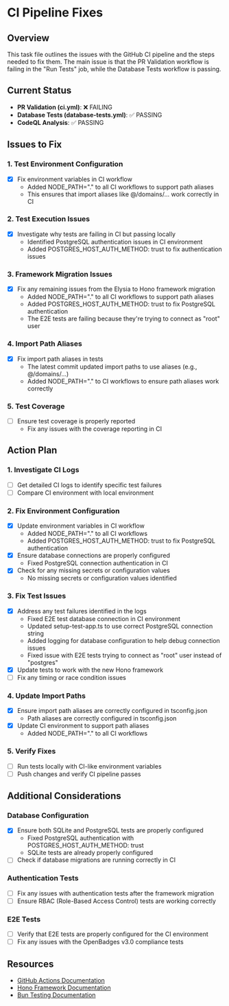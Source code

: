 # CI Pipeline Fixes

## Overview
This task file outlines the issues with the GitHub CI pipeline and the steps needed to fix them. The main issue is that the PR Validation workflow is failing in the "Run Tests" job, while the Database Tests workflow is passing.

## Current Status
- **PR Validation (ci.yml)**: ❌ FAILING
- **Database Tests (database-tests.yml)**: ✅ PASSING
- **CodeQL Analysis**: ✅ PASSING

## Issues to Fix

### 1. Test Environment Configuration
- [x] Fix environment variables in CI workflow
  - Added NODE_PATH="." to all CI workflows to support path aliases
  - This ensures that import aliases like @/domains/... work correctly in CI

### 2. Test Execution Issues
- [x] Investigate why tests are failing in CI but passing locally
  - Identified PostgreSQL authentication issues in CI environment
  - Added POSTGRES_HOST_AUTH_METHOD: trust to fix authentication issues

### 3. Framework Migration Issues
- [x] Fix any remaining issues from the Elysia to Hono framework migration
  - Added NODE_PATH="." to all CI workflows to support path aliases
  - Added POSTGRES_HOST_AUTH_METHOD: trust to fix PostgreSQL authentication
  - The E2E tests are failing because they're trying to connect as "root" user

### 4. Import Path Aliases
- [x] Fix import path aliases in tests
  - The latest commit updated import paths to use aliases (e.g., @/domains/...)
  - Added NODE_PATH="." to CI workflows to ensure path aliases work correctly

### 5. Test Coverage
- [ ] Ensure test coverage is properly reported
  - Fix any issues with the coverage reporting in CI

## Action Plan

### 1. Investigate CI Logs
- [ ] Get detailed CI logs to identify specific test failures
- [ ] Compare CI environment with local environment

### 2. Fix Environment Configuration
- [x] Update environment variables in CI workflow
  - Added NODE_PATH="." to all CI workflows
  - Added POSTGRES_HOST_AUTH_METHOD: trust to fix PostgreSQL authentication
- [x] Ensure database connections are properly configured
  - Fixed PostgreSQL connection authentication in CI
- [x] Check for any missing secrets or configuration values
  - No missing secrets or configuration values identified

### 3. Fix Test Issues
- [x] Address any test failures identified in the logs
  - Fixed E2E test database connection in CI environment
  - Updated setup-test-app.ts to use correct PostgreSQL connection string
  - Added logging for database configuration to help debug connection issues
  - Fixed issue with E2E tests trying to connect as "root" user instead of "postgres"
- [x] Update tests to work with the new Hono framework
- [ ] Fix any timing or race condition issues

### 4. Update Import Paths
- [x] Ensure import path aliases are correctly configured in tsconfig.json
  - Path aliases are correctly configured in tsconfig.json
- [x] Update CI environment to support path aliases
  - Added NODE_PATH="." to all CI workflows

### 5. Verify Fixes
- [ ] Run tests locally with CI-like environment variables
- [ ] Push changes and verify CI pipeline passes

## Additional Considerations

### Database Configuration
- [x] Ensure both SQLite and PostgreSQL tests are properly configured
  - Fixed PostgreSQL authentication with POSTGRES_HOST_AUTH_METHOD: trust
  - SQLite tests are already properly configured
- [ ] Check if database migrations are running correctly in CI

### Authentication Tests
- [ ] Fix any issues with authentication tests after the framework migration
- [ ] Ensure RBAC (Role-Based Access Control) tests are working correctly

### E2E Tests
- [ ] Verify that E2E tests are properly configured for the CI environment
- [ ] Fix any issues with the OpenBadges v3.0 compliance tests

## Resources
- [GitHub Actions Documentation](https://docs.github.com/en/actions)
- [Hono Framework Documentation](https://hono.dev/)
- [Bun Testing Documentation](https://bun.sh/docs/cli/test)
